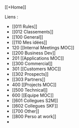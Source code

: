 [[+Home]]

Liens :
- [[011 Rules]]
- [[012 Classements]]
- [[100 General]]
- [[110 Mes idées]]
- 120 [[Internal Meetings MOC]]
- [[200 Business Dev]]
- 201 [[Applications MOC]]
- [[300 Commercial]]
- 301 [[Customers MOC]]
- [[302 Prospects]]
- [[303 Partners]]
- 400 [[Projects MOC]]
- [[500 Technical]]
- 600 [[Equipe MOC]]
- [[601 Collegues S2M]]
- [[602 Collegues SKF]]
- [[700 Other]]
- [[800 Perso at work]]
- 